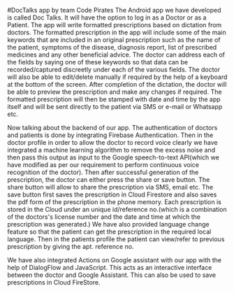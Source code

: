 #DocTalks app by team Code Pirates
The Android app we have developed is called Doc Talks. It will have the option to log in as a Doctor or as a Patient. 
The app will write formatted prescriptions based on dictation from doctors. The formatted prescription in the app will 
include some of the main keywords that are included in an original prescription such as the name of the patient, symptoms 
of the disease, diagnosis report, list of prescribed medicines and any other beneficial advice. The doctor can address 
each of the fields by saying one of these keywords so that data can be recorded/captured discreetly under each of the various 
fields. The doctor will also be able to edit/delete manually if required by the help of a keyboard at the bottom of the screen.
After completion of the dictation, the doctor will be able to preview the prescription and make any changes if required. 
The formatted prescription will then be stamped with date and time by the app itself and will be sent directly to the patient 
via SMS or e-mail or Whatsapp etc.

Now talking about the backend of our app. The authentication of doctors and patients is done by integrating Firebase Authentication.
Then in the doctor profile in order to allow the doctor to record voice clearly we have integrated a machine learning algorithm to
remove the excess noise and then pass this output as input to the Google speech-to-text API(which we have modified as per our requirement
to perform continuous voice recognition of the doctor). Then after successful generation of the prescription, the doctor can either
press the share or save button. The share button will allow to share the prescription via SMS, email etc. The save button first saves
the prescription in Cloud Firestore and also saves the pdf form of the prescription in the phone memory. Each prescription is stored in the 
Cloud under an unique id/reference no.(which is a combination of the doctors's license number and the date and time at which the 
prescription was generated.) We have also provided language change feature so that the patient can get the prescription in the 
required local language. Then in the patients profile the patient can view/refer to previous prescription by giving the apt. reference no.

We have also integrated Actions on Google assistant with our app with the help of DialogFlow and JavaScript. This acts as an interactive
interface between the doctor and Google Assistant. This can also be used to save prescriptions in Cloud FireStore.

